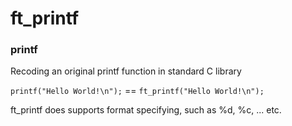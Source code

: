 # ft_printf
### printf
Recoding an original printf function in standard C library

`printf("Hello World!\n");` == `ft_printf("Hello World!\n");`

ft_printf does supports format specifying, such as %d, %c, ... etc.
